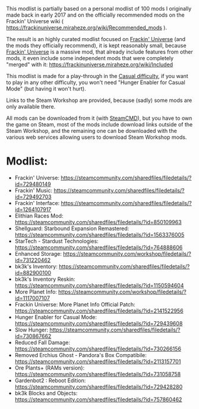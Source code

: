 This modlist is partially based on a personal modlist of 100 mods I originally made back in early 2017 and on the officially recommended mods on the Frackin' Universe wiki ( https://frackinuniverse.miraheze.org/wiki/Recommended_mods ).

The result is an highly curated modlist focused on [Frackin' Universe](https://frackinuniverse.miraheze.org/wiki/Main_Page) (and the mods they officially recommend), it is kept reasonably small, because [Frackin' Universe](https://frackinuniverse.miraheze.org/wiki/Main_Page) is a massive mod, that already include features from other mods, it even include some independent mods that were completely "merged" with it: https://frackinuniverse.miraheze.org/wiki/Included

This modlist is made for a play-through in the [Casual difficulty](https://starbounder.org/Difficulty_Mode), if you want to play in any other difficulty, you won't need "Hunger Enabler for Casual Mode" (but having it won't hurt).

Links to the Steam Workshop are provided, because (sadly) some mods are only available there.

All mods can be downloaded from it (with [SteamCMD](https://developer.valvesoftware.com/wiki/SteamCMD)), but you have to own the game on Steam, most of the mods include download links outside of the Steam Workshop, and the remaining one can be downloaded with the various web services allowing users to download Steam Workshop mods.


# Modlist:

- Frackin' Universe: https://steamcommunity.com/sharedfiles/filedetails/?id=729480149
- Frackin' Music: https://steamcommunity.com/sharedfiles/filedetails/?id=729492703
- Frackin' Interface: https://steamcommunity.com/sharedfiles/filedetails/?id=1264107917
- Elithian Races Mod: https://steamcommunity.com/sharedfiles/filedetails/?id=850109963
- Shellguard: Starbound Expansion Remastered: https://steamcommunity.com/sharedfiles/filedetails/?id=1563376005
- StarTech - Stardust Technologies: https://steamcommunity.com/sharedfiles/filedetails/?id=764888606
- Enhanced Storage: https://steamcommunity.com/workshop/filedetails/?id=731220462
- bk3k's Inventory: https://steamcommunity.com/sharedfiles/filedetails/?id=882900100
- bk3k's Inventory Reskin: https://steamcommunity.com/sharedfiles/filedetails/?id=1150594604
- More Planet Info: https://steamcommunity.com/workshop/filedetails/?id=1117007107
- Frackin Universe: More Planet Info Official Patch: https://steamcommunity.com/sharedfiles/filedetails/?id=2141522956
- Hunger Enabler for Casual Mode: https://steamcommunity.com/sharedfiles/filedetails/?id=729439608
- Slow Hunger: https://steamcommunity.com/sharedfiles/filedetails/?id=730867662
- Reduced Fall Damage: https://steamcommunity.com/sharedfiles/filedetails/?id=730266156
- Removed Erchius Ghost - Pandora's Box Compatibile: https://steamcommunity.com/sharedfiles/filedetails/?id=2113157701
- Ore Plants+ (RAMs version): https://steamcommunity.com/sharedfiles/filedetails/?id=731058758
- Gardenbot2 : Reboot Edition: https://steamcommunity.com/sharedfiles/filedetails/?id=729428280
- bk3k Blocks and Objects: https://steamcommunity.com/sharedfiles/filedetails/?id=757860462
